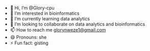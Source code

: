 - 👋 Hi, I’m @Glory-cpu
- 👀 I’m interested in bioinformatics
- 🌱 I’m currently learning data analytics
- 💞️ I’m looking to collaborate on data analytics and bioinformatics
- 📫 How to reach me glorynweze1@gmail.com
- 😄 Pronouns: she
- ⚡ Fun fact: gisting

<!---
Glory-cpu/Glory-cpu is a ✨ special ✨ repository because its `README.md` (this file) appears on your GitHub profile.
You can click the Preview link to take a look at your changes.
--->
